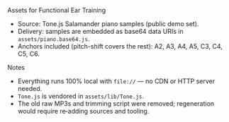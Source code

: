 Assets for Functional Ear Training

- Source: Tone.js Salamander piano samples (public demo set).
- Delivery: samples are embedded as base64 data URIs in `assets/piano.base64.js`.
- Anchors included (pitch-shift covers the rest): A2, A3, A4, A5, C3, C4, C5, C6.

Notes
- Everything runs 100% local with `file://` — no CDN or HTTP server needed.
- `Tone.js` is vendored in `assets/lib/Tone.js`.
- The old raw MP3s and trimming script were removed; regeneration would require re‑adding sources and tooling.

